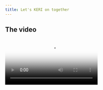 ```yaml
---
title: Let's KERI on together
---
```


## The video

<video controls src='https://blockchainbird.org/media/wot-terms/video1663530585.mp4' playsInline={true} poster='https://blockchainbird.org/media/wot-terms/WOT-educational-video.png' />

<div className="subtitlecontainer alert alert--info margin-bottom--lg">okay and I will show slides all right so this is the presentation I did at IIW called 'Let's</div>

<div className="counter"></div>

## The subtitles as text

<!-- <div className="no-video-insert"> -->
<div className="no-video-insert">
0:00:00.080,0:00:00.800
paracore

0:00:03.520,0:00:12.480
okay and I will show slides all right so this 
is the presentation I did at IIW called 'Let's

0:00:12.480,0:00:20.640
KERI on together'. I did the presentation, 
I did the card at IIW with instructions on

0:00:20.640,0:00:26.880
how to pull the software and get ready so you 
could run alongside the demo if you so chose.

0:00:27.600,0:00:33.120
No one did, which was a little bit disappointing, 
but the repo is here, it's the KERI, right, KERIpy

0:00:33.120,0:00:39.680
repo the web of trust it's a lot of 
the all of the networking and asynchronous

0:00:41.840,0:00:49.840
I/O is based on co-routines in a library 
Sam Smith created called 'hio' right now

0:00:49.840,0:00:54.000
what I'll be running today requires 
Python 3.9.7 but we're now up to 3.10.3

0:00:55.200,0:00:58.960
and these are the instructions if you 
wanted to follow along let me get clone

0:01:00.000,0:01:04.320
the repo itself check out the future 'iiw' 
branch and then just run a `pip install`

0:01:05.120,0:01:12.960
of the requirements file, to get all of the 
dependencies. So most of actually everything

0:01:12.960,0:01:18.720
that we'll be showing today, starts with the 
KERI command line interface that we call 'kli'.

0:01:18.720,0:01:26.080
It has commands and sub commands much like, if you're 
familiar with Kubernetes' "kubectl" command line,

0:01:26.080,0:01:29.840
so that for example if you were doing some 
something with verifiable credentials you would

0:01:29.840,0:01:36.080
start 'kli vc' and then there would be a sub command 
following after the 'vc' for example 'issue' or 'revoke'

0:01:38.320,0:01:46.640
And then we do have Docker containers 
that have all of the code pushed and configured

0:01:46.640,0:01:53.440
ready to run so you can pull one of those 
and do a 'docker run', running a sub shell

0:01:53.440,0:02:00.960
and you can use the kli to perform tasks so 
the basic structure for the commands in the kli

0:02:01.840,0:02:07.840
the groups that we have, pardon me, the agent group 
for running our cloud agent which is also run

0:02:09.200,0:02:16.800
in the distributable desktop application 
we're building using Py installer and

0:02:16.800,0:02:23.200
Electron to bundle KERIpy behind 
a web-U/I that web-U/I uses the agent

0:02:24.880,0:02:29.600
if you want to perform some delegation commands 
there's a couple of sub commands under delegate

0:02:29.600,0:02:34.320
if you want to create a distributed multi-sig 
identifier you would use the multisig commands

0:02:34.320,0:02:38.560
and then the verifiable credentials I mentioned 
the wallet commands are simply for listing the

0:02:38.560,0:02:44.560
contents of your wallet and by "wallet" I 
mean verifiable credential wallet and then

0:02:44.560,0:02:50.320
to start witnesses or watchers you would use 
the watcher group with sub cmnds like 'start'&'demo'

0:02:51.200,0:02:58.640
Steven: So, Phil, all these ..., well everything 
on this page, is there documentation as to

0:02:58.640,0:03:06.240
what exactly an 'agent' means like do you have the 
terminology somewhere? Phil: No, there isn't, {Now there is!, ed.}

0:03:06.240,0:03:13.440
but that would be a good thing to add to a getting started 
I guess. Steven: yeah absolutely, so I mean could

0:03:13.440,0:03:20.880
certainly create like a vocabulary dictionary 
and then maybe a one-liner description

0:03:20.880,0:03:28.400
of what each like "run cloud agent" does, what
delegation means. Phil: yeah that would be great.

0:03:28.400,0:03:30.720
{Available! See the glossary in the Youtube description}

0:03:30.720,0:03:46.800
Look at command line, if you run just 'help' from the top level,  
it does list... Steven: can you share the screen?

0:03:47.440,0:03:53.360
Phil: I'm sharing just this spreadsheet, I mean just the 
presentation on there, let me show that desktop

0:03:56.000,0:03:59.200
there we go, okay can you see 
the command line now? Steven: yeah

0:03:59.200,0:04:04.480
Phil: OK, so if you run 'kli --help' you get a list of 
the commands and sub commands and they do have

0:04:05.440,0:04:10.000
one liners not all of them are accurate 
at this moment but that's something that...

0:04:10.000,0:04:15.840
Steven: doesn't matter, it'll be a placeholder
in the worst case scenario.

0:04:16.400,0:04:21.360
okay, so for key management the top level commands 
the the very first thing you almost always do

0:04:21.360,0:04:27.920
is do an 'init' which initializes both your data 
store and your encrypted key store, 'incept' for

0:04:27.920,0:04:32.960
creating a single-sig identifier, technically you 
can create multi-sig identifiers with that as well,

0:04:33.600,0:04:37.120
but they're not all that interesting. Because 
all the keys are stored in the same key store

0:04:39.440,0:04:44.400
the different key events that you can create 
an interaction event or a rotation event

0:04:45.040,0:04:48.480
are handled with the next two commands 
'interact' and 'rotate' and they each take

0:04:48.480,0:04:54.160
parameters, 'rotation' for example, specifying your 
signing thresholds number of keys rotating in

0:04:54.160,0:05:00.000
and out witnesses all the things that you can do 
when rotating and 'purge' just deletes your key store

0:05:01.600,0:05:09.040
so then the miscellaneous commands querying 
for creating witnesses for a KEL. Sending your

0:05:09.040,0:05:14.240
KEL to another agent; we don't use that very much 
anymore because we use OOBIs to accomplish that now.

0:05:15.120,0:05:23.120
Signing, pardon me, you can just sign our arbitrary 
data and it will return the signatures based on

0:05:23.120,0:05:27.520
the identifier that you used and we'll be done 
I'll be demoing that in a little bit. Verifying

0:05:27.520,0:05:32.000
those signatures and if you're you know if you're 
just exchanging signed data with someone via an

0:05:32.000,0:05:36.800
e-mail this will accomplish that 
for you. Then 'list'ing the identifiers that

0:05:36.800,0:05:42.880
you're creating and giving a 'status' of a single 
identifier. So it's important to point out that

0:05:44.240,0:05:51.840
with the most recent updates to KERIpy,
we now have first class support {ringing silenced}

0:05:57.040,0:06:02.480
We now have first class support for multiple 
identifiers multiple local identifiers,

0:06:03.760,0:06:07.040
so that's why we have the 'list' command 
so you can create in you can run

0:06:07.040,0:06:10.560
'init' once create a single data store 
and key store and then run 'incept' as

0:06:10.560,0:06:13.600
many times you want to create other 
identifiers and you use those for

0:06:13.600,0:06:20.320
like peer-to-peer communications and things like 
that, so that you can't be correlated. All right

0:06:22.640,0:06:29.120
so each of the three top level runnable components 
an agent a witness or a watcher each have

0:06:31.280,0:06:39.520
various startup commands. You have the 'bootstrap'
command to start an empty agent or to run a single

0:06:39.520,0:06:44.800
agent against one that's already been started. You 
can run 'start' and then both for witnesses and for

0:06:44.800,0:06:50.480
agents we have these 'demo' commands which we make 
heavy use of for local testing. So, for example

0:06:50.480,0:06:55.920
under the witness this starts up three well-known 
witnesses and by "well-known" I mean we use salts

0:06:55.920,0:07:02.720
to initialize their key stores so that the you 
can predict what identifiers will be created and

0:07:02.720,0:07:09.760
again that's not anything that you'd want
to do in a production environment,

0:07:09.760,0:07:14.240
but for running tests, and we'll be using 
particularly the 'demo' witness command later on

0:07:15.120,0:07:19.200
to start witnesses so that other commands 
that need witnesses know where to find them.

0:07:20.320,0:07:26.720
And then we have similar commands for watchers. 
Part of the demo today is running through a

0:07:26.720,0:07:31.920
series of scripts that we've created in the 
demo directory located in keripy/scripts/demo

0:07:33.360,0:07:38.960
and the most basic one is just 'demo-script' which 
starts off and runs all the really basic commands

0:07:39.520,0:07:43.840
'demo-witness-script' runs through some of the same 
commands but requiring witnesses to be running

0:07:44.720,0:07:50.160
and then we get into the more interesting 
stuff: delegation and multi-sig

0:07:50.160,0:07:54.800
multi-sig delegation where both parties of 
the delegation are a multi-sig identifier

0:07:54.800,0:07:59.920
and then credential issuance and multi-issuance. 
During the demo at IIW we did not get to these.

0:08:00.720,0:08:05.360
We only got this far and in an hour. I'm not 
sure we'll even get to these, but we will see.

0:08:08.320,0:08:15.760
Oh, I forgot to point out the all of the sample 
JSON files are also located in keripy/tests/app/cli,

0:08:15.760,0:08:25.360
which contains the ..., when you do a 'kli incept' 
command, it takes a file for all the properties

0:08:25.360,0:08:30.560
that you want to pass in for the creation of that 
identifier, for example how many signature or how

0:08:30.560,0:08:34.880
many public keys to create, what's your signing 
thresholds, how many / what witnesses to use, whether

0:08:34.880,0:08:39.840
it's transferable or not, et cetera and 
I'll show these as we go through them today

0:08:42.320,0:08:47.360
and then finally another big enhancement in 
this most recent round of changes to KERIpy

0:08:47.920,0:08:53.840
was the addition of out-of-band 
introductions or OOBIs. They are files,

0:08:54.560,0:09:00.400
these are startup files that contain bootstrap 
OOBIs. So for example when we use the 'demo'

0:09:00.400,0:09:04.800
command for witnesses, like I said: they're 
well-known identifiers, they also start up

0:09:04.800,0:09:08.720
on well-known ports and they publish those 
ports via a series of OOBIs. This is a

0:09:08.720,0:09:14.880
configuration file that any other agent can run 
and know exactly how to contact those witnesses

0:09:16.000,0:09:19.120
and this is the configuration file for those 
witnesses, so we'll get to those in a minute.

0:09:20.000,0:09:26.080
So that's it for the, pardon me, that's it for 
the presentation there's not slides anyway

0:09:26.080,0:09:30.240
there's not that much in terms of slides, 
here's just enough to get this kick-started.

0:09:32.720,0:09:38.560
So now we'll go over to our first script today. 
Oh, one thing I didn't point out, but I wanted to

0:09:38.560,0:09:44.000
make clear: because we have the kli which you 
can do everything you need to do with KERI

0:09:44.640,0:09:48.640
in KERIpy with the kli on a command line 
and that's for running in a mode where you're

0:09:48.640,0:09:54.640
not always on the internet. But as I pointed 
out also, we have an agent that can run.

0:09:54.640,0:09:58.800
That could be a continuous or persistent connection 
to the internet. So a cloud agent for example.

0:10:00.240,0:10:05.760
And in that case the cloud agent exposes a 
series of REST APIs that perform the exact same

0:10:05.760,0:10:11.680
functionality as all the kli things that we'll 
be going through today. And in the demo scripts

0:10:11.680,0:10:17.440
that you see here for every script starting with 
'delegate', there is a sister script next to it,

0:10:17.440,0:10:22.320
'-agent', that is the exact same command but 
with a series of CURL POSTs, I'm sorry, the

0:10:22.320,0:10:28.560
exact same functionality, but executed as a 
series of CURL POSTs against an agent, or PUTs

0:10:31.600,0:10:35.440
(and I'll show when we launch) the 
agent we also expose a swagger U/I,

0:10:35.440,0:10:42.000
which allows you, if you wanted, to execute 
commands against it. I'll show that towards the end.

0:10:44.880,0:10:47.280
So let's start with the basic 'demo' script.

0:10:49.840,0:10:55.920
I'll zoom in here a little bit, is that 
legible for you? Steven: yeah, I'm much better now.

0:10:57.760,0:11:05.760
Okay so, the very first thing this does is create 
a key store within it. Currently KERI now supports

0:11:06.560,0:11:11.360
the ability to create a key store and data store 
for that matter with a passcode and when you

0:11:11.360,0:11:16.400
do that, it becomes an encryption key. like it's 
stretched into an encryption key that is used for

0:11:17.440,0:11:24.160
encrypting the key store so that no one 
else can gain access to your private keys

0:11:24.800,0:11:29.040
that passcode is never stored 
anywhere within KERIpy or the agent

0:11:29.040,0:11:33.520
so it has to be protected by the user because 
otherwise you can't get access to your keys

0:11:34.400,0:11:41.840
Steven: Sorry Phil give me one sec there's 
just something going on in here, one second

0:11:45.000,0:11:55.000
{What a perfect break for a small quiz!:}
{How many new terms has Phil introduced so far?}

0:11:55.500,0:12:05.520
{The answer is: 55 terms that need explanation!}
{Most of which are available; see description.}

0:12:07.520,0:12:08.960
Steven: sorry about that!
Phil: no worries

0:12:15.840,0:12:20.240
Okay so, for all of the commands that we're 
gonna be running today, we just pass in the

0:12:20.240,0:12:23.200
flag '--nopasscode' so the keystore isn't 
encrypted. And that's just to make things

0:12:23.200,0:12:27.120
easier, so we're not passing passcodes around 
to every other command but anywhere where you

0:12:27.680,0:12:32.640
run a subsequent command after 'init' you can 
pass in '--passcode' and it'll unlock

0:12:32.640,0:12:38.400
the keystore if it's indeed locked so the very 
first thing that this does is create a database

0:12:38.400,0:12:43.680
and key storage you can see from the comments 
the name of the database, the name of this

0:12:44.480,0:12:48.240
instance that you're creating, is 
called 'test' and that is used to create

0:12:48.240,0:12:53.440
the directory structure for the databases 
that support both the wallet and the key store.

0:12:55.520,0:13:00.800
Those databases can go in one of three 
places. When configured properly you can

0:13:00.800,0:13:06.640
create a database and key store in '/temp' 
which obviously is used just for testing and

0:13:06.640,0:13:13.360
we use that heavily when running all of our unit 
tests. If you have a directory called

0:13:14.080,0:13:18.720
'/user/local/var/keri', and the current user has 
write access to that directory it'll create

0:13:18.720,0:13:22.480
all the databases under there. And then they're 
prefixed with the name that you give it here.

0:13:23.680,0:13:28.720
If you don't have that directory the last place 
that KERIpy attempts to create the data stores

0:13:28.720,0:13:34.960
is in your 'home directory.keri' and then it 
would begin with 'test' for this one after that.

0:13:35.600,0:13:38.160
So those are the three places you 
want to go look for your key stores

0:13:41.280,0:13:44.240
So after it creates the key store, we're creating...
Steven: Sorry, can you, when you

0:13:45.760,0:13:51.280
would you define which one of those three places 
to look for here? Phil: No. Steven: or it's just the way

0:13:51.280,0:13:56.320
you're installed, you're just, you're set up 
Phil: that's correct, it's the way your system is set up

0:13:56.320,0:14:01.760
there. we don't support the creation of temporary 
from the command line. We could add it as a flag,

0:14:01.760,0:14:06.400
I guess, but we don't currently support that. 
So this will ...,from the command line, this will

0:14:06.400,0:14:09.920
create the key stored in either '/user/local/var/keri',
if it exists and you have

0:14:09.920,0:14:16.720
write access to it, or under '.keri' in your 
own directory if you don't have that other one.

0:14:20.080,0:14:20.580
Uhm...

0:14:23.600,0:14:28.240
Yeah, we could we could definitely add the ability 
to create a 'temp'(orary ed.) from here but that would

0:14:28.240,0:14:32.960
just be another flag so the first thing we create is 
a non-transferable identifier after you give

0:14:32.960,0:14:37.520
the name of the data stored you give a local 
human readable alias to this identifier and as

0:14:37.520,0:14:41.360
i mentioned you can support you can create 
multiple identifiers so you would give them

0:14:41.360,0:14:43.920
per a single key store so you can 
give them whatever aliases you want

0:14:43.920,0:14:47.600
So that you can remember what you're 
using that particular identifier for

0:14:48.880,0:14:52.480
So this is creating a non-transferable 
identifier. We'll start by opening that

0:14:56.560,0:15:04.320
So, 'transferable=false' obviously and a
transferable identifier {<- slip of the tongue!}

0:15:04.320,0:15:08.160
Or a NON-transferable identifier in 
this case, means that you cannot perform

0:15:08.160,0:15:12.320
any rotations against this (identifier ed.) You can't transfer 
to another set of keys that's why it's called

0:15:12.320,0:15:19.280
"non-transferable", so these are basically throwaway 
identifiers. You use them for example witnesses

0:15:19.280,0:15:23.200
you'd use non-transferable identifiers because 
they themselves won't ever have any witnesses

0:15:23.200,0:15:27.040
they don't perform rotations at all. 
If you feel like a witness

0:15:27.040,0:15:30.640
has been compromised, you just destroy that 
witness and start over with a brand new one,

0:15:30.640,0:15:34.720
and rotate it out of your key store, out of 
your identifier, that's using that witness.

0:15:37.120,0:15:42.560
So because it has no witnesses, 'toad' is the 
witness threshold I have no idea why it's

0:15:42.560,0:15:48.800
called "toad"; that's a Sam-ism (Sam Smith, ed.). so we have a zero 
witness threshold, because we have no witnesses the

0:15:48.800,0:15:54.320
'icount' is the number of signing keys to create, 
the 'ncount' is the number of next keys. If you

0:15:54.320,0:15:59.440
you're familiar with KERI pre-rotation, this is 
the next keys to create and that these are the

0:15:59.440,0:16:05.960
signing thresholds, 'i' for current signing threshold ('isith' ed.) 
'n' for next signing threshold ('nsith' ed.), and these have to be

0:16:05.960,0:16:10.360
'1' for transferable identifiers, across the 
board, because they only support single sig

0:16:12.400,0:16:18.240
All right, so, after we do that, we try and 
rotate this identifier and we capture the

0:16:18.240,0:16:23.200
fact that we should get an error, because you 
can't rotate a non-transferable identifier.

0:16:25.360,0:16:36.080
Then we move on and we create a 
transferable identifier. Open that file

0:16:36.080,0:16:38.320
the only difference between this and 
the previous one, because we're not

0:16:38.320,0:16:42.160
going to do witnesses quite yet, is that 
we have the flag 'transferable:' equals 'true'

0:16:44.000,0:16:46.800
and you'll notice when we create those 
two identifiers they have different

0:16:47.520,0:16:53.520
prefixes on the identifier which because 
all cryptographic material is encoded in

0:16:53.520,0:16:57.920
qualified Base64 we have a derivation code 
on the beginning that indicates one is a

0:16:57.920,0:17:03.840
non-transferable, and the other is a 'Blake3'
hash of a transferable identifier; it's 'B' versus 'E'.

0:17:11.120,0:17:14.720
So after we create the transferable 
identifier we then try and perform a

0:17:14.720,0:17:19.520
rotation event, which should work because this 
is transferable. We then rotate, and we anchor

0:17:19.520,0:17:22.480
data into it (using '--data' tag, ed.),
and in this case the anchor is

0:17:24.560,0:17:29.520
just a simple standard 
anchor for example for performing a "delegation"

0:17:29.520,0:17:36.400
or anchoring a transaction event log (TEL ed.) event into 
this, and by anchoring we mean making

0:17:36.400,0:17:40.960
a cryptographic commitment to whatever this 
data points to. So, for example in delegation,

0:17:40.960,0:17:45.840
if I were being a delegator and someone 
requested a rotation event, I would anchor,

0:17:46.800,0:17:50.640
I would create an anchor similar to this 
this is okay this wouldn't be '0' but

0:17:50.640,0:17:57.000
okay, this is the prefix {<- Oops!} that I'm 
approving, the AID, sorry, that I'm approving

0:17:57.280,0:18:01.360
this is the sequence number of the event that 
I'm approving and this is a digest of that event

0:18:02.640,0:18:05.040
same thing if you were anchoring an issuance event

0:18:05.840,0:18:09.440
from a public transaction event log (PTEL ed.), it 
would look exactly like this

0:18:11.840,0:18:18.240
Steven: And the sequence is for what? Phil: So remember,
in key event logs key events are a sequence of events.

0:18:18.800,0:18:23.680
So you do the inception: 's=0', rotation 's=...'
etc etc, so that's an index into the

0:18:23.680,0:18:31.520
key event log, that this event represents. 
We perform an interaction event which anchors

0:18:31.520,0:18:36.320
the exact same data just for testing purposes, 
obviously. Then we perform a rotation event that

0:18:36.320,0:18:41.120
gives us three keys with assigning threshold 
of two and then another rotation doing the same

0:18:41.120,0:18:46.000
thing, because remember, this is an interesting 
thing to remember about KERI,

0:18:46.000,0:18:52.560
because you do pre-rotation you need at least 
two rotations to get to a new number of next keys

0:18:52.560,0:18:57.680
So when we first created these, if you remember, I 
had a next key of '1' so after this rotation event

0:18:58.720,0:19:02.240
we will only have one key because that's 
what we previously committed to but now we

0:19:02.240,0:19:06.000
prepare ourselves to have three keys 
if we perform another rotation event.

0:19:09.680,0:19:14.080
These are the sign&verify commands that I 
mentioned earlier. So we sign the data just signing

0:19:14.080,0:19:17.840
again you can have any arbitrary data. You can 
specify the data on the command line, if you want,

0:19:17.840,0:19:25.200
or if you use the '@' sign here, you can specify a 
file to sign, and then we take the three signatures

0:19:25.840,0:19:30.160
and pass them into the 'verify' command against 
the same data, using the same identifier that

0:19:30.160,0:19:34.880
signed them, testing with the same identifier that 
signed them, and we get whether they're verified or

0:19:34.880,0:19:39.440
verifiable, or not, and then in this last one (command, ed.)
I just messed with the signed data to verify

0:19:39.440,0:19:46.320
it, to generate an error on verification. And the 
last bit here is just testing establishment only

0:19:50.000,0:19:54.000
and that's just another flag that you can 
pass in when creating an identifier: 'estOnly:'

0:19:54.720,0:20:00.720
is 'true' and that means you can only perform 
establishment events which are 'incept' or

0:20:00.720,0:20:07.120
'rotate' events and that's a security enhancement 
to an identifier, so that you can't ever expose

0:20:07.120,0:20:13.280
your public key repeatedly by doing interactions 
which just sign and anchor data but they never

0:20:13.280,0:20:18.400
rotate keys. And repeated use of a public key 
weakens it because it exposes it and allows

0:20:18.400,0:20:24.640
people an opportunity to try and work against it 
and break it. So, with "establishment only" (estOnly tag, ed.),

0:20:24.640,0:20:30.240
every time you do anything, issue a credential, approve 
a delegation, etc, you're getting a new set of

0:20:30.240,0:20:34.720
"next", you're getting a new set of keys so the keys 
are only exposed once, when they're first created.

0:20:37.280,0:20:37.780
okay

0:20:40.160,0:20:45.040
All right, so let's go run that, how are we doing 
here for visibility? Let me zoom in a little bit.

0:20:45.040,0:20:49.840
Steven: a little bit bigger will be good. Phil: How's that? Okay 
yeah, all right, let me give us a little space

0:20:55.440,0:21:03.840
All right, so the first thing we'll do is, so, 
the very first thing we always do is delete our

0:21:03.840,0:21:10.560
keystore, because I'm developing KERIpy and 
working with it every day, I repeatedly am

0:21:10.560,0:21:15.840
deleting my keystore, so if you're going to ever do 
anything with KERI you get used to running this

0:21:15.840,0:21:20.000
command, because you're creating new key stores for 
testing, and you don't want to keep the old data

0:21:20.000,0:21:25.600
around, so you'll just see me do that repeatedly 
throughout the demo today.

0:21:27.680,0:21:31.600
So run './scripts/demo/demo-script.sh'
Steven: this is a stupid question...

0:21:33.840,0:21:40.720
so when it's the key stores that are stored in that 
folder '/var/keri'; what format is it in?

0:21:42.000,0:21:50.560
those are lmdb databases. Lmdb? Lmdb, yeah. 
it's a read-only, or not read only, it's a

0:21:50.560,0:21:54.480
lightning fast key value store supposedly 
the fastest database on the planet

0:21:55.120,0:21:57.840
according to Sam (Smith, ed.) according to them 
as well; that's what they claim.

0:22:00.400,0:22:04.720
All right, so we'll just quickly go 
through the different commands that I

0:22:04.720,0:22:08.560
already talked through in the script. We created 
the key store in the database, and we created a

0:22:08.560,0:22:13.440
credential store as well, and you can see I 
have write access to '/user/local/var/keri'

0:22:13.440,0:22:19.280
So under keystore (ks, ed.) created test under database 
(db, ed.) test and 'reg' for the registry for the key

0:22:19.280,0:22:24.720
credential store, it created test. This is the 
non-transferable identifier that we created. It has

0:22:24.720,0:22:29.760
a derivation code of 'B' at the beginning of it and 
interestingly enough the public key is also

0:22:30.880,0:22:37.120
the identifier. Here's the error that we generated 
because we attempted to rotate a non-transferable

0:22:37.120,0:22:42.000
identifier. That's a good error and then 
next we created the transferable identifier

0:22:43.440,0:22:47.280
and it starts with 'E' so you know that's a 
transferable identifier just by looking at

0:22:47.280,0:22:52.320
it. And the public key is different because this 
public key, I'm sorry, this identifier (!) is generated

0:22:53.520,0:22:59.680
as a hash of the inception event, so that's how 
we generate identifiers for the

0:22:59.680,0:23:06.560
transferable identifiers and then using the same 
one, we did the first rotation, we did a second

0:23:06.560,0:23:10.720
rotation, we anchored data in here somewhere, which 
I'll take a look at with the status command next.

0:23:11.680,0:23:15.120
And then we started doing that we did: 
an interaction event. And then we did the

0:23:15.680,0:23:23.120
rotation, to get three sets of keys. Okay, that was 
the second rotation event with the three on it.

0:23:23.760,0:23:28.720
And then here are the three signatures on 
that anchor data, and those are the same

0:23:28.720,0:23:32.320
that are in the script because I when setting 
up the script, I copy and paste them in there

0:23:32.320,0:23:36.880
one two and three is valid but signature 
three is not valid now. Interestingly enough,

0:23:37.520,0:23:42.000
you see that with only passing in the signature 
the code knew that they were one two and three

0:23:42.640,0:23:46.480
and that's because when using a multi-sig 
identifier when you sign something with it

0:23:46.480,0:23:51.280
you create what's called indexed signatures 
so the derivation code contains not only

0:23:52.640,0:23:59.040
a code to tell you that it is a signature but also 
it is an index signature so that you can see 'AA',

0:23:59.040,0:24:07.040
'AB' and 'AC', that's hex for '0', '1' and '2'. So we know that 
they came from, they correspond to the first public

0:24:07.040,0:24:11.920
key versus the second public key versus the third 
public key. Steven: Cool, so how come it says signature

0:24:11.920,0:24:17.680
three is valid and then error signature is invalid? 
Phil: Because this is the one in the shell script that I

0:24:17.680,0:24:25.440
let's see script "demo-script", I ran this one with
a messed up signature, so I took signature three

0:24:25.440,0:24:31.840
and I changed the end of it, so it's an example,
just to show it that way.

0:24:32.480,0:24:37.600
i should change the anchored data, because changing 
signatures is not as interesting. But anyway,

0:24:37.600,0:24:41.360
one of the commands that I talked about at 
the beginning that's very useful is the 'kli

0:24:42.400,0:24:53.680
status' command and we'll take a look at the test 
key store and the alias of trans and you can see

0:24:53.680,0:24:57.680
that it's at sequence number five, because we 
performed an interaction

0:24:57.680,0:25:01.600
in several rotation events. We're not using any 
witnesses so this is blank, and these are our

0:25:01.600,0:25:05.840
three public keys but more interesting with 
the 'status' command is this the '--verbose' flag

0:25:07.040,0:25:10.320
which gives you the full key event log 
so now you're getting into the real guts

0:25:10.320,0:25:14.000
of kerry here you can see exactly, 
oops, that's not what I want to do,

0:25:19.040,0:25:19.760
you can see

0:25:21.840,0:25:25.360
well first we specifically list the 
witnesses when you run 'verbose', which he

0:25:25.360,0:25:28.480
doesn't have any, but now you can see each of 
the commands. So here's your inception command,

0:25:29.040,0:25:33.600
because we use self-addressing identifiers (SAID, ed.) for 
all KERI events, his digest is the same as his

0:25:33.600,0:25:38.160
inception, is the same as his identifier because 
this is an inception event, and here's his key

0:25:38.160,0:25:41.840
and here's a cryptographic commitment 
to his next key, his pre-rotating key.

0:25:42.640,0:25:47.280
Now we perform a rotation so you could you 
could run Blake3 against this and prove that

0:25:47.280,0:25:51.440
it matched up with the pre-rotated next key, 
to verify that this is the correct rotation

0:25:51.440,0:25:56.800
event and his identifier of course doesn't 
change. That's the whole power of KERI for

0:25:56.800,0:26:01.760
key management. But he has a new self-addressing 
identifier, because this is the hash of this event.

0:26:03.680,0:26:08.400
Then we move on and this is where we anchor 
the data, and this is what an anchor looks like.

0:26:08.400,0:26:13.920
So it's simply in the 'a:' field in a which is an 
array of any data that you want to anchor in here.

0:26:13.920,0:26:19.040
And this is that anchor file that I showed 
you earlier. Here's an interaction event. You see

0:26:19.040,0:26:22.960
there's nothing specifying any key changes here, 
because you don't change keys with interaction

0:26:22.960,0:26:27.200
events, you're just at anchoring data and 
here we've anchored the same amount of data.

0:26:28.480,0:26:33.120
You notice also every event but the inception event has a 'p:'

0:26:33.120,0:26:39.680
and that's an anchor to the previous; thus making 
it a blockchain. An anchor to the previous event

0:26:41.600,0:26:44.960
and then finally we performed the rotation,

0:26:46.080,0:26:50.640
to give us three next keys, but as I said, because 
we had already committed to one key when we did

0:26:50.640,0:26:54.800
that three, we got three next keys but only 
one public key, so we had to perform a second

0:26:54.800,0:27:01.360
rotation to get three public keys, and this 'kt:' 
here is the signing threshold for the (signing, ed.), so you

0:27:01.360,0:27:05.840
need at least two signatures to make anything 
valid for this identifier in this current state.

0:27:08.000,0:27:11.840
All right. So that's the first intro 
script. Any questions about that?

0:27:13.040,0:27:14.480
Steven: I don't know enough to ask questions.

0:27:18.560,0:27:24.400
So I know from reading some of the specs of 
that all the those (tags, ed.) like 'vt:' whatever the

0:27:24.400,0:27:29.760
field names are, are all defined in the spec, right?
Phil: yes, they are, absolutely. Yeah, it's funny,

0:27:29.760,0:27:35.120
I mean, I'm at the point now, where I look at them
and my head just reads them out loud to me. Steven: I'm not

0:27:35.120,0:27:44.640
there yet. Phil: yeah, it takes a while and Sam has changed 
them repeatedly. Like 'k' here used or i

0:27:44.640,0:27:48.240
know b all the b's they used to be 'w's because 
they used to be witnesses but we changed them

0:27:48.240,0:27:54.160
to backers instead of witnesses so now they're 
all 'bt', 'br' and 'ba' Steven: But is a backer a witness?

0:27:55.840,0:27:59.760
Phil: Well, you can have either a ledger backer or a 
witness backer that's why we changed the name.

0:28:01.360,0:28:05.680
and a witness backer would be using standard 
KERI infrastructure for witnesses

0:28:05.680,0:28:09.360
and then you can have as many as you want, but if 
you have a ledger backer you're anchored to just

0:28:09.360,0:28:15.840
one ledger. And that ledger serves the role 
of both witnesses and technically watchers.

0:28:16.400,0:28:20.800
Steven: a ledger is greater than ... 
a ledger contains witnesses?

0:28:22.320,0:28:28.880
Phil: a ledger serves the role of a witness, if you have 
a need for distributed ledger technology in your

0:28:28.880,0:28:33.920
infrastructure. iIf you're relying on cryptocurrency 
or you know the economics of a token or whatever,

0:28:34.960,0:28:42.240
then you can use that and trust the (if you 
want to put trust in the) anchoring of your

0:28:42.240,0:28:47.440
events in the ledger, instead of getting 
receipts from witnesses, you can do that.

0:28:47.440,0:28:52.720
It's not better, it's just different. It's just a 
different way to provide that layer of security.

0:28:54.960,0:28:58.160
So the next thing I'm going to do here, 
down in the lower window, is to launch..

0:28:58.160,0:29:01.280
Steven: So, it has a story (as a sidebar): Has there 
been discussion about using tokens?

0:29:02.640,0:29:08.000
Steven: Not for us (KERI/ACDC, ed.), no. Steven: But like crypto?
Phil: At IIW last week there was a really interesting session

0:29:08.560,0:29:15.680
that Richard Esplin from Evernym (now AVAS) held,
asking why KERI versus why a ledger?

0:29:15.680,0:29:20.560
And what the whole point of it for him was... {<- cliff hanger!},
that it was a great session, he held it on Monday and none of

0:29:20.560,0:29:25.840
us were able to attend. So then he re-held it again 
on Tuesday, oh I'm sorry it was on Tuesday, first day

0:29:26.400,0:29:32.560
on Tuesday, then he held it again on Wednesday 
after talking to us Tuesday night at dinner he

0:29:32.560,0:29:38.320
held it again on Wednesday, so Sam and myself 
and Kevin could participate, pardon me, and his

0:29:38.320,0:29:42.240
the whole point of it for him was { tadaa! -> }
okay, if I'm instructing clients who want to build

0:29:42.240,0:29:46.400
SSI infrastructure, do I tell him "he is KERI" 
do I tell him "he's a ledger" what do I tell him?

0:29:48.160,0:29:51.280
And it was great to clear up a lot of 
misconceptions because people think:

0:29:52.000,0:29:56.400
"oh, you can't use a ledger with KERI". No that's not 
true, you don't have to use a ledger with KERI. We

0:29:56.400,0:30:01.200
don't think it's, we don't think it's needed at 
all, but as Sam as what Sam pointed out during

0:30:01.200,0:30:05.920
the talk, is if you already have an investment 
in ledger infrastructure for other reasons,

0:30:06.640,0:30:10.720
you can then leverage that ledger 
as an additional trust threshold,

0:30:10.720,0:30:14.640
or security threshold for your 
identifiers instead of using witnesses.

0:30:17.200,0:30:22.800
So no, we're not, I mean the vLEI won't be using 
anything to do, with cryptocurrencies or tokens but

0:30:22.800,0:30:29.280
if you, you know, if for example a lot of people are 
using SSI systems based on Indy networks, right,

0:30:29.280,0:30:34.320
now if you want to transition to using KERI, you 
could do that by anchoring your KERI identifiers

0:30:34.320,0:30:39.040
in your Indy ledger. And then you, and the neat 
thing about it is, you could then transfer them

0:30:39.040,0:30:43.600
off, off the ledger and have non-ledger based 
identifiers, so that's what's great about

0:30:43.600,0:30:47.760
KERI: it's portable, you can be anchored to any 
one ledger at a time, or you could move it to a

0:30:47.760,0:30:53.040
different ledger, or you could move to using just 
witnesses, all with the same identifier by just

0:30:53.040,0:30:58.880
doing rotation events and changing your anchor, 
your backers here. Steven: but could you also do, if

0:31:02.080,0:31:09.520
could you be anchored, let's say to multiple Indies
or Ethereum? Phil: you could be only anchored in one at a

0:31:09.520,0:31:16.160
time, because that's the source of truth 
for that identifier at that given point in time.

0:31:16.160,0:31:21.440
You can then rotate to a different one, but you 
you can't have two ledgers at the same time.

0:31:23.200,0:31:30.320
Steven: So when people, well what maybe they 
misunderstood, so I understood that

0:31:30.320,0:31:33.360
okay one of the problems in blockchain is that 
you're all you have to be committed to all use

0:31:33.360,0:31:39.120
the same network which is not practical 
unless you're running an ICO scam, so

0:31:40.960,0:31:46.880
I understand KERI is digital ledger
technology agnostic. And that you could

0:31:46.880,0:31:52.080
use it..., it could interoperate with existing 
ledgers like Aries or Indy whatever it's called,

0:31:54.800,0:31:57.760
but it's only that one network. 
You couldn't, you couldn't connect

0:31:59.280,0:32:07.520
Ethereum and Indy to the KERI ledger (<- KEL?!) 
Phil: Correct, yeah, KERI is not (a ledger. ed.), KERI couldn't,

0:32:07.520,0:32:13.520
It couldn't be used as a technology to bridge between 
networks, that's not what it's designed for, but

0:32:13.520,0:32:17.200
you could use it to move a single 
identifier across networks, if you wanted

0:32:19.360,0:32:29.520
oh okay, all right, yep, okay. So moving on, 
the next command I'm running again

0:32:29.520,0:32:34.160
we do the 'rm -rf' and then 'kli witness 
demo'. This starts these three witnesses and

0:32:34.160,0:32:38.320
we give them aliases of 'wan', 'wil' and 
'wes' and these are the three identifiers.

0:32:38.320,0:32:41.840
That I now know by heart, because I 
start them a hundred times every day.

0:32:42.800,0:32:48.240
And they're started with a given salt for 
each one, so that the identifier is predictable.

0:32:50.000,0:32:54.640
Now we get to OOBIs. This is the really interesting 
part. So OOBIs or "out-of-band introductions"

0:32:54.640,0:33:00.720
allow people to discover full key event logs, 
witness key event logs and service endpoints.

0:33:00.720,0:33:06.800
for any other identifier, and you can see here 
they are simply URLs, so in these cases this is

0:33:06.800,0:33:13.760
an OOBI, we know that because it has this '\*\*\*/oobi/'
in the path. This is the identifier about whom

0:33:13.760,0:33:18.960
this OOBI is referencing. And this is the role that 
this particular OOBI is playing, so in this case

0:33:18.960,0:33:26.880
this is a 'controller' OOBI for this witness. 
We'll take a look at two configuration files.

0:33:33.200,0:33:38.320
So this is a new (setup? ed.), with the most recent 
version of KERI with Py, we have the ability

0:33:38.320,0:33:42.160
to specify configuration files. Previously 
when we did our first pilot for life with

0:33:42.160,0:33:44.640
this we were hard-coding IP-addresses 
all over the place, because we didn't

0:33:44.640,0:33:48.560
have a discovery mechanism. But we now have 
a discovery mechanism that's using OOBIs.

0:33:49.680,0:33:54.000
So when you start any agent who's going to run 
with persistent connection like our witnesses,

0:33:54.000,0:34:00.320
or if you run agents, you can specify a 
CURLs field in their configuration file,

0:34:00.320,0:34:06.880
that specifies endpoints that he will be exposing. 
So in this case the scheme he's exposing a TCP

0:34:06.880,0:34:15.600
end-point. On this port 'localhost' and an 'http:' endpoint 
on this port on localhost when he generates OOBIs

0:34:15.600,0:34:19.440
he can generate OOBIs, for either of these 
endpoints, because he's been told, through this

0:34:19.440,0:34:26.320
configuration file that that's who he's listening 
on. So when he generates an OOBI for example for a

0:34:26.320,0:34:30.720
controller, so then the controller is basically saying:
"this is where you can contact me directly, not through

0:34:30.720,0:34:38.480
a witness, but just contact me directly", pardon me,
he would generate a newbie that looks like this...

0:34:41.520,0:34:45.280
Okay, we're already schooled over this, is the 
little window of the two of us was blocking it

0:34:47.600,0:34:52.560
so it's again, it's the location to 
contact this OOBI which is of course the same

0:34:52.560,0:34:57.760
as his 'http:' endpoint: what they identify, who the 
identifier is, and what role this OOBI is playing.

0:34:57.760,0:35:02.480
Now interestingly, when you look at the 
command line we ran six OOBI resolutions, the

0:35:02.480,0:35:07.440
little green checkboxes, said they all worked 
and that's because, well now when we start this

0:35:08.000,0:35:12.560
based on the configuration file, not only does 
each witness expose his endpoints this way,

0:35:12.560,0:35:19.360
but he also resolves the other two witnesses 
OOBIs, so at startup he exposes this then he

0:35:19.360,0:35:27.280
reaches out to this witness at this 
address and this witness returns a reply event

0:35:27.840,0:35:32.320
which contains his key event log, which is very 
simple, because he's a non-transferable

0:35:32.320,0:35:38.080
identifier, and a reply message containing 
his endpoint information that he has had

0:35:38.080,0:35:41.920
configured via this configuration file. So now 
all the witnesses are communicating with each

0:35:41.920,0:35:45.360
other and establishing how they could connect 
with each other if they need to. And also if

0:35:45.360,0:35:50.160
someone is, let's say, as we will demo in a minute, 
someone is using all three of these witnesses,

0:35:52.080,0:35:56.720
when someone asks a witness for an OOBI 
for an identifier, that he's a witness for,

0:35:56.720,0:36:01.520
he can say "oh well, he's also has 
these other two witnesses and here's

0:36:01.520,0:36:05.200
their connection information. Doesn't have to do 
that, but he can, because we've configured him to

0:36:05.200,0:36:11.120
resolve the other witnesses and then wil's 
and wes's configuration file is the same.

0:36:11.120,0:36:17.280
Except of course he's referencing the other two 
identifiers, right, so now we'll look at 'demo-script-witness'

0:36:20.800,0:36:28.320
again, this is we initially initialized 
the key store with, no passcode, we do an OOBI

0:36:28.320,0:36:32.720
resolution against each of the three witnesses, 
those OOBIs should look familiar because the ones

0:36:32.720,0:36:38.240
I just showed in the configuration file, so now 
this new data store now has the information for

0:36:38.240,0:36:42.960
each of these three witnesses. So he's configured 
to be able to use them as witnesses, if he wants

0:36:43.840,0:36:49.680
this, however, if we were running an agent we would 
probably create a configuration file like this one.

0:36:50.960,0:36:54.960
If for example we were, which 
we will be for the vLEI system,

0:36:54.960,0:36:59.600
packaging up an agent that has pre-configured 
witnesses; that we're anticipating everyone will

0:36:59.600,0:37:03.600
use and then we create a configuration file 
which gives them OOBIs to those witnesses.

0:37:03.600,0:37:06.960
So when they start up, they initially 
automatically initialize those,

0:37:06.960,0:37:10.720
and bring them, bring all the data over they need, 
so they can communicate with those witnesses.

0:37:12.800,0:37:17.120
But you can do it with command line here 'kli 
oobi resolve' so that's what we do for this.

0:37:19.280,0:37:26.160
So then we do an inception event with the 
'trans-wits-sample' and then we create an inquisitor

0:37:26.160,0:37:31.840
and then we do a status of this with his 
witnesses, we perform a rotation witness

0:37:31.840,0:37:35.520
cut, so that removes this guy from his set 
of witnesses, this is rotating a witness

0:37:35.520,0:37:39.360
out, because I don't want to use them 
anymore and then we do a status again

0:37:39.360,0:37:43.840
to see that he's gone, that he's down to 
two witnesses this is fixed, I fixed this,

0:37:46.080,0:37:51.600
and then we do a kli rotate with a 'witness-add',
so we add that witness back in and then we do

0:37:51.600,0:37:56.240
another status to see that he has those, that 
witness's back in, as part of his witness set.

0:37:56.240,0:37:59.760
Steven: And what happens if you never added that 
back in? Does something tell you have,

0:38:00.560,0:38:03.040
you should have three witnesses? Phil: Well you're okay,

0:38:04.640,0:38:08.320
you don't have to. It's just saying that 
you now have two and when you, so when you

0:38:08.320,0:38:18.080
rotate this out, it will also change your witness 
threshold. I think let's take a look at this guy

0:38:18.080,0:38:22.400
yeah so you can see when we create him he's 
created his transferable with these three

0:38:22.400,0:38:26.880
witnesses and he has a witness threshold of two 
so that means you only need receipts from any

0:38:26.880,0:38:31.280
two of these okay considering Steven: Okay, that's sort 
of, that's what I was thinking / wondering about.

0:38:31.280,0:38:36.720
So if you put that to three 
and you and you removed, you cut that one...,

0:38:37.440,0:38:42.480
Phil: you'd get an error. Steven: Oh, you get an error, yeah, 
you can't cut them? Phil: you

0:38:42.480,0:38:46.480
can't, yeah, I would say your witness threshold of 
two is you're with a threshold of three can't be

0:38:46.480,0:38:50.720
satisfied, because you only have two witnesses. Steven: so 
you're supposed to create a new one, add a new one

0:38:50.720,0:38:54.320
and then... Phil: No, you can change the threshold 
on the command line, so you do something like

0:38:55.440,0:38:59.840
'--toad 2' and then that would, 
that would make it valid

0:39:01.680,0:39:04.240
Steven: but wasn't there a reason why 
it was three in the first place?

0:39:05.760,0:39:09.440
Phil: It's all your own identifier and 
you're controlling your identifier, so it's up to

0:39:09.440,0:39:14.560
you to determine what security constraints 
you want for that identifier, so yeah sure, you

0:39:14.560,0:39:17.920
probably created it with three, but if you're just 
saying "okay, you know what, now I only need two, or

0:39:17.920,0:39:21.760
I'm only going to have two temporarily, because 
i need to go find a new witness", you can do this.

0:39:21.760,0:39:27.200
Again not the most practical example but 
I'm just showing how 'cut's and 'add's work, makes sense?

0:39:27.200,0:39:40.340
Steven: yeah. Phil: All right, cool, so let's run this 
script and we can watch it go through its process.

0:39:40.840,0:39:44.720
{Quick question: Does Phil enjoy being around Wan, Wil and Wes??}

0:39:44.720,0:39:45.220
yes

0:39:48.720,0:39:51.840
All right, creating key store, this 
is the OOBI resolution so that this

0:39:51.840,0:39:55.280
guy now knows how to contact 
those OOBIs. And you can see

0:39:55.280,0:39:58.640
he's going through all the different steps. 
And we'll go step by step through this.

0:40:02.640,0:40:09.520
Page up, so this is where he initialized his, 
or he resolved his three OOBIs with the 'oobi resolve'

0:40:09.520,0:40:15.600
command and you can see part of the 'incept' command 
also takes your identifier and propagates it to

0:40:15.600,0:40:20.560
your three witnesses. However, many end number of 
witnesses waits for receipts from those witnesses,

0:40:20.560,0:40:25.200
then collects all the receipts and passes them out 
to all the other witnesses. So he propagates the

0:40:25.200,0:40:30.960
receipts from everybody to every witness. So every 
witness has a fully receded key event log for him

0:40:30.960,0:40:34.800
and that's what waiting for witness receipts 
is here. And that all happens as part of the

0:40:34.800,0:40:40.320
'incept' command, then we did the 'status' command 
so this is 'EELF\_' as our new identifier

0:40:40.960,0:40:45.280
and you can see that he has a signing 
threshold of two but he got all three receipts

0:40:50.480,0:40:54.480
and then as we go on, you can see this is 
where he cut that one witness, so he's now

0:40:54.480,0:41:00.880
down to two, and this is where he added him back 
in, he's now back up to three, so we'll do a quick

0:41:04.640,0:41:05.840
test

0:41:16.240,0:41:19.840
my fingers know I made a mistake my brain didn't

0:41:22.080,0:41:22.580
yes

0:41:32.240,0:41:33.040
what did I type

0:41:38.960,0:41:41.520
witness test trans wits

0:41:43.600,0:41:49.600
Okay, so here's the key event log for all those 
things that we just did. This is the inception

0:41:49.600,0:41:53.360
event, and in an inception event you just 
specify the 'b:' field with the backers you're

0:41:53.360,0:41:58.480
going to use for this and the 'bt' is your backer 
threshold so that's the 'toad:' of two that we saw.

0:42:00.480,0:42:07.520
Here's the rotation event that "did a 'br'" or backer remove,
so this cut that witness from the list

0:42:08.320,0:42:11.680
and then this is the third 
rotation, of a second rotation event

0:42:12.240,0:42:17.040
that "did a 'ba'", so it added 
that backer back into the list

0:42:17.040,0:42:22.000
and when we did the '--verbose', you can see that he 
lists, he's now back up to, those three witnesses

0:42:24.560,0:42:29.120
All right, so that's using witnesses with an 
identifier, again I don't think that I show

0:42:29.120,0:42:35.360
that yeah I showed this yeah yeah so you just 
specify your witnesses in the 'wits' configuration,

0:42:35.360,0:42:38.320
in the 'wits' field of the configuration 
file, when creating an identifier

0:42:38.880,0:42:46.000
and that's in the demo script, when we did the 
'incept', we specified that file 'trans-wits' sample,

0:42:48.400,0:42:51.120
and I used to do a query in this. That's 
why we're creating this guy "inquisitor"

0:42:51.120,0:42:57.840
here, but we don't do anything with it, 
but we can take a look at the 'kli list'

0:42:59.040,0:43:03.280
and you can see I have two aliases inquisitor 
and trans-wits, so I have two identifiers in

0:43:03.280,0:43:08.640
this one key store. And that's who they are 
and then from there, I could do a 'status' to

0:43:08.640,0:43:14.640
see what each one looks like. All right we 
got 15 minutes left. We're probably only

0:43:14.640,0:43:17.440
going to get through delegation because, 
I want to show you the agent real quickly.

0:43:21.120,0:43:27.200
Okay, so we'll go over here, we'll start closing 
some windows, all right, so let's go over delegation

0:43:31.440,0:43:35.120
So with delegation we're going to 
create two identifiers. One is the

0:43:35.120,0:43:40.960
delegate, and the other is the delegator. 
So we create both key stores then we run

0:43:40.960,0:43:45.200
an 'incept' command for. The delegator, using
this configuration file,

0:43:50.160,0:43:52.560
he should look familiar, this is just like

0:43:52.560,0:43:55.280
the transferable guy we just 
created; all the same features.

0:43:59.440,0:44:03.600
Oh yes, here's where we're specifying a salt for

0:44:03.600,0:44:07.840
each of these. So that we know what their 
identifier will be when we generate them.

0:44:09.360,0:44:14.000
And then we do an 'incept' command for him, I just 
said that, and then the delegate keystore is

0:44:14.000,0:44:20.800
resolving the OOBI for the delegator. Now this 
OOBI is different. This OOBI is a witness OOBI.

0:44:20.800,0:44:25.760
So because, as you saw in the configuration file, 
I'm using these three witnesses, he can generate

0:44:25.760,0:44:32.000
an OOBI which tells anyone interested how to 
contact him through his witness. So it starts

0:44:32.000,0:44:38.400
with OOBI, just like the other, it starts with the 
AID or the identifier for whom this OOBI is about,

0:44:38.400,0:44:43.200
and then the role. In this case it's "witness" and 
then it specifies the identifier of the witness.

0:44:45.440,0:44:45.940
All right

0:44:48.480,0:44:49.840
so let's get started...

0:44:52.960,0:44:55.680
Yeah, so I guess I just I have to run this

0:44:58.800,0:45:02.160
kill and restart, because we want to clean 
data store. Actually, I don't technically

0:45:02.160,0:45:06.320
for this one, I don't have to, but i'd like to do. 
(then we hear my grandson crying in the background)

0:45:11.040,0:45:15.680
all right oh sorry one thing I forgot to 
point out is, this command here when you inset

0:45:15.680,0:45:19.040
let's let's open him so we'll 
look at delegate.delegatee.json

0:45:21.360,0:45:26.320
so the only difference with him from all of 
the others that we've done before is that he

0:45:26.320,0:45:32.800
specifies a 'delpre:' so he's saying any key event 
that I do, any key management event that I do

0:45:32.800,0:45:39.440
an 'inception' or 'rotation' needs to be approved via 
an anchor by this identifier and the anchors are

0:45:39.440,0:45:43.760
what we saw earlier. You do a rotation event or an 
interaction event, and you put that data in there.

0:45:43.760,0:45:47.280
And by signing that key event and anchoring 
it to your key event log (KEL, ed.), You're making a

0:45:47.280,0:45:51.360
cryptographic commitment approving 
this whatever event he's requesting.

0:45:53.280,0:45:57.920
And we'll take a look at that data, as soon as 
this is done, so he's only using one witness just

0:45:57.920,0:46:05.040
because I'm lazy, so he will then wait because 
he has a delegator he'll wait to finish

0:46:05.920,0:46:11.280
until a delegator approves him this command 
is actually reentrant so if you control see it

0:46:12.240,0:46:16.240
go away call your guy say hey I just sent you a 
delegation event can you approve it he approves

0:46:16.240,0:46:20.240
it you can come back and rerun it and it'll finish 
the event propagate the receipts of the witnesses

0:46:20.240,0:46:25.360
et cetera but in the meantime we'll just leave him 
running and we'll go to another window and then

0:46:25.360,0:46:32.400
Steven: How does it delegate, how does the .., how does
that person know, that they're waiting on it?

0:46:33.840,0:46:38.080
This aside from you saying
"get on there and approve it", is

0:46:38.080,0:46:43.920
there some messaging? Phil: yes so this 'incept'
command will actually notice that he has

0:46:43.920,0:46:51.120
a delegator listed in here, and he will 
send his key event for his inception event

0:46:51.120,0:46:55.840
to the OOBI, that he was up to the endpoint 
that he found from OOBI resolution here.

0:46:56.800,0:47:02.400
And the delegator or any identifier, when 
they receive a key event and they process it

0:47:03.360,0:47:06.640
and they're listed as the delegator,
it's a trigger that they have

0:47:07.200,0:47:11.680
something to do and that's what this delegate
confirmed command is he wakes up checks his

0:47:11.680,0:47:18.000
mailbox and in his mailbox he finds this event 
notices that he's listed as the delegator.

0:47:18.560,0:47:24.080
And so then he will ask, you'll see on the 
command line, he'll ask "Hey so-and-so wants

0:47:24.080,0:47:26.880
you to be their delegate, and 
you can either approve it or deny it".

0:47:29.200,0:47:35.200
I guess "reject" is the better word, so 
did I do this yet, I'm pretty sure again

0:47:36.720,0:47:39.520
All right so we're going to run 
this, he's resolving the OOBIs

0:47:41.600,0:47:46.560
for the witnesses, and you can see that he 
resolved the delegator's OOBI right here.

0:47:46.560,0:47:50.000
And then he says waiting for delegation 
approval so he's just sitting here,

0:47:50.000,0:47:56.880
waiting scanning for someone , for this person, to 
approve his event, so I'll just copy and paste this.

0:47:59.840,0:48:05.840
So he wakes up, he discovers the inception 
event, so he says a delegation inception request,

0:48:07.360,0:48:13.200
a delegation inception request from this 
identifier, "accept or deny, I will accept it". He

0:48:13.200,0:48:19.680
signs the event, he propagates his own event to his 
witnesses and then sends the fully receded event

0:48:19.680,0:48:25.600
back to the delegator, but to the delegate 
who then says "Okay, I am now an approved event

0:48:25.600,0:48:28.800
and I'm going to get my witness 
receipts, and here is my new identifier"

0:48:30.320,0:48:34.880
We'll look at two different 
status, so we'll do 'kli status'

0:48:38.080,0:48:39.040
I think it's delegate

0:48:41.760,0:48:46.320
It is. So you can see because he's a delegated 
identifier. The status command now prints out

0:48:46.320,0:48:51.040
this bit of information: here's my delegator 
and the fact that he's anchored, and this is

0:48:51.040,0:48:55.360
important, because if I were to control scene 
and "do a 'status'" I could come back in three

0:48:55.360,0:48:58.720
days later and do a status it doesn't say 
"shoot, he hasn't been anchored yet". I need to

0:48:58.720,0:49:02.400
get on the phone and bug him or whatever or run 
the incept command again and see if the anchor

0:49:02.400,0:49:07.680
is out there for me to process and then he's 
done his witnesses. So if we look at a '--verbose'

0:49:08.720,0:49:13.520
here, this is his inception event because it's 
a delegated identifier, it's a different tag,

0:49:13.520,0:49:18.560
or sorry, different type for the 
inception event, a 'dip' instead of an 'icp'

0:49:20.000,0:49:25.520
and the only other difference here is the last 
field is a 'di' which is the delegating identifier

0:49:26.480,0:49:31.680
and that is the delegator, so then anyone 
processing this will know that this is a delegated

0:49:31.680,0:49:36.800
identifier and any event that he processes has to 
be approved by this guy, for it to be a valid event

0:49:37.360,0:49:44.880
Now notice here his identifier is 'EY7' because 
it's an inception event, I said that backwards,

0:49:44.880,0:49:49.120
{tries again: -> } This is the identifier, because there's 
an inception event, the SAID of this is the same,

0:49:49.680,0:49:57.840
so these are the two, and here's a sequence number 
'0'. So now, if we take a look at the delegator

0:50:02.400,0:50:09.280
you can see his rotation event here, 
this is the approval and that 'EY7'

0:50:09.280,0:50:15.040
is the identifier as well as the SAID or 
digest of the event that he approved and

0:50:15.040,0:50:20.640
he has anchored that data; thus approving 
the delegation request from the other guy.

0:50:24.240,0:50:29.520
All right so that makes sense? Steven: Maybe 
one day, yeah, that's what I'm feeding,

0:50:31.200,0:50:35.200
it's so inspiring. Phil (laughing): "yes there's 
a lot, there's a lot here.

0:50:37.040,0:50:41.360
All right we have eight minutes I will try and 
get through multisig actually you know what no

0:50:41.360,0:50:45.920
Steven: No rushing in my account, I mean, I understand 
you're on vacation here, but don't worry

0:50:45.920,0:50:51.440
about my time. Phil: Yeah, I know, I have 
another meeting, I have to get to. Steven: Oh okay, not only

0:50:51.440,0:50:57.120
for visiting the family? Phil: yeah exactly, yeah but not 
only that, but I'm out here buying a house,

0:50:57.120,0:51:08.240
because we're moving out here, so all that, 
as well as work, it's been very very busy.

0:51:08.240,0:51:09.920
All right, so let me show 
you the agent really quickly.

0:51:12.640,0:51:21.840
So here we start actually. I don't need the 
witnesses but anyway so we will run 'kli'

0:51:25.760,0:51:31.200
So I'm running 'kli agent demo', just like 
the demo command down here, he starts,

0:51:32.480,0:51:37.040
except in this case, he starts four well-known 
agents and that's because, well I needed to test

0:51:37.040,0:51:43.440
multi-sig delegation with two participants in the 
delegator, and two participants in the delegatee.

0:51:44.320,0:51:52.960
delegation coordination I start him with 
a ... (that's not gonna work) Well that's fine, I

0:51:52.960,0:51:59.840
started him with a configuration file that tells 
him where these three witnesses are and he starts

0:51:59.840,0:52:05.200
four agents on these well-known ports again with 
actually he doesn't have well-known salts because

0:52:05.840,0:52:12.720
you do those via the CURL commands so once 
you start those agents, let's see, here we go,

0:52:14.960,0:52:22.640
you get on each of those ports a Swagger U/I
which contains the available API calls.

0:52:22.640,0:52:29.200
For the agent depending on his state. Every 
agent initially starts off in a locked state.

0:52:29.200,0:52:33.280
so think of a ..., remember when we did the 'kli 
init' commands and created the data store

0:52:34.880,0:52:38.160
that data store is now encrypted 
and locked, if you gave it a passcode.

0:52:38.720,0:52:43.200
So in this case we don't have any data stores 
yet, so you can start an agent with no data stores

0:52:43.200,0:52:51.840
around and that's when you end up in this state. So 
in order our passcode requirement for creating an

0:52:51.840,0:52:56.800
encrypted key store is a 22 character passcode we 
give you just a little helper function. This isn't

0:52:56.800,0:53:01.600
really part of KERI, but we give you a little 
helper function for, (my grandson is really unhappy),

0:53:04.320,0:53:09.520
for just generating random passcodes if you need 
that, you can also use "OnePass" or whatever to

0:53:09.520,0:53:16.640
create them and then store them in OnePass, so 
now just like 'kli init' that creates a key store

0:53:16.640,0:53:23.600
we have a POST to '/boot' which will create 
a key store for you, you call it, let's try it

0:53:23.600,0:53:29.920
out, let's not type into the sample I did that 
during the demo too, 'Agent0', and spell agent right

0:53:32.320,0:53:35.440
and give it the passcode, 
that you saved and execute,

0:53:36.720,0:53:44.160
and you can see the 'agent0' and key 
store created and he resolved a whole bunch

0:53:44.160,0:53:47.920
of OOBIs, that's part of the configuration 
file, I guess I do have running the ...,

0:53:48.720,0:53:54.800
So, one thing to note about here, is several of 
the OOBIs are actually data OOBIs. And we can also

0:53:54.800,0:53:59.440
use OOBIs to resolve things like credential 
schema. So that's a whole separate topic.

0:54:01.520,0:54:06.880
So, now that we've created the key store the 
next step is to unlock it, and so this is like

0:54:07.600,0:54:12.560
if you ..., so we ran this demo at IIW after 
doing our demo hour where we demo-ed the U/I

0:54:12.560,0:54:15.680
that we have sitting on top of this to 
Keep, and so when you get into the Keep,

0:54:15.680,0:54:19.280
you get a nice screen that says "hey, create 
your passcode", which is that first API call.

0:54:19.280,0:54:23.840
And it uses the top API called to generate 
random keystore keys for people who want samples

0:54:24.480,0:54:29.040
to use and then we do a PUT against
'/boot' for unlocking. And that's the next

0:54:29.040,0:54:33.040
nice block in the U/I that says "now unlock your 
key store" Every time you come back into the agent,

0:54:33.040,0:54:37.840
because you already have a key store, you just have 
to unlock, right, because you've already created it

0:54:41.680,0:54:46.240
So we're going to try it out,
here we called him 'agent0',

0:54:48.400,0:54:53.600
and there's the passcode that we use, and we're 
going to execute this and he says "'agent0' is

0:54:53.600,0:54:58.560
now unlocked", and the cool thing about unlocking 
an agent, is you just reload and you now have a

0:54:58.560,0:55:03.360
whole new set of APIs for doing all the things 
you would want to do with an agent, and these all

0:55:03.360,0:55:09.520
marry up very nicely with the 'kli' commands that 
we've been running. Get your list of identifiers,

0:55:11.360,0:55:15.280
get information about a specific identifier, 
you can create a new identifier, this would be

0:55:15.280,0:55:23.600
like 'kli incept', you can update, so again not part 
of KERI but to support a user interface, a wallet

0:55:23.600,0:55:26.960
for example, where you're going to have a ton 
of different identifiers, you need to associate

0:55:26.960,0:55:32.160
metadata with those. You give yourself context 
to remember, you know what organization, who ...,

0:55:32.160,0:55:36.560
Just think of a standard contact book; that's 
what this API is for us; for updating that.

0:55:37.600,0:55:42.160
And because we're "zero trust", all that data is 
signed at REST, so that if you lose control of

0:55:42.160,0:55:47.680
your database, people can't put in like, you know, 
change the name of the contact and fake you out,

0:55:47.680,0:55:52.960
because we verify the data when we reload it, and 
then you can do a rotation or an interaction event.

0:55:53.840,0:55:58.400
This is for creating and listing your credential 
registries so the public transaction event logs

0:55:58.400,0:56:03.520
for anchoring issuance and revocation events 
a presentation request, you can generate

0:56:03.520,0:56:07.520
your own OOBI or resolve other people's 
OOBIs. This is like the 'kli oobi' commands

0:56:08.400,0:56:13.360
these are the this is challenge response so one 
of the requirements of the Keep is that you do a

0:56:13.360,0:56:18.160
two-factor auth, so this is for generating like a 
list of challenge words, that's what this guy does.

0:56:18.160,0:56:23.040
Which is just randomly generated challenge words. 
You would then take those, send them to another

0:56:23.040,0:56:29.280
person using this command. They would then get 
a notification that someone has challenged them.

0:56:29.280,0:56:33.040
They sign it with that identifier and send it 
back and now you have proven that they have

0:56:33.040,0:56:38.000
control of your identifier, and that was actually a 
big part of the demo, that we did during demo hour.

0:56:41.360,0:56:45.600
This is more information about getting, about 
getting an updating contact information.

0:56:45.600,0:56:49.680
We also support images. We don't sign those yet 
and Samuel (Smith, ed.) says to me that we have to sign them.

0:56:49.680,0:56:54.720
{ some domestic situation itemised :) } And then this is 
for getting the schema, that we loaded via the

0:56:54.720,0:56:59.200
OOBIs, that I showed you at the beginning, this is 
diagnostics we're taking a look at, the escrow

0:56:59.200,0:57:03.120
status, because all events are asynchronous, 
passing events around, you can get them out

0:57:03.120,0:57:06.560
of order, you can get them without full signatures, 
without full witness receipts, and we have a whole

0:57:06.560,0:57:12.560
series of escrows, that the events just sit in, that 
we constantly check for any other event to come in,

0:57:12.560,0:57:19.920
to resolve them out of their current state, this is 
for mailbox notifications, so this is a 'server-

0:57:19.920,0:57:26.400
sent events', streaming service for the agent U/I,  
to get notifications from the KERI system itself,

0:57:28.320,0:57:33.680
these are all the APIs for performing multisig 
and these are APIs for doing credentialing with

0:57:33.680,0:57:37.040
a multi-sig identifier. And the reason why 
these have to be different, is because there's

0:57:37.040,0:57:43.120
communication involved. Someone leads the process 
that would be with a POST, and then others call PUT

0:57:43.120,0:57:48.720
to participate in the process. And so, for example 
if I have an identifier, if you and I are sharing

0:57:48.720,0:57:54.480
an identifier, where you have a private key and I 
have a private key, I would initiate it and then

0:57:54.480,0:57:58.400
send, the system would send the credential to you, 
you would look at the credentials, say "Yep, this is

0:57:58.400,0:58:03.120
the one we agreed to issue". You would then do a PUT
with that credential and your signature, and then

0:58:03.120,0:58:08.240
it would become a valid credential. And we do 
have scripts, and all that, we can go through that

0:58:08.240,0:58:13.120
Maybe you and I can schedule something next week, 
and we can go forward and do the multi-sig stuff

0:58:13.920,0:58:21.200
Okay, all right, so that's most of what 
I did. We had an hour and a half, when I was at

0:58:21.200,0:58:27.920
at IIW. Because I did it over the working lunch 
session (which meant I didn't get to eat) and we

0:58:27.920,0:58:32.800
went on through the next set of scripts, which is 
multi-sig and then multi-sig delegation on both

0:58:32.800,0:58:36.560
the delegator and the delegatee. And that was fun 
because you get four windows running, and they're

0:58:36.560,0:58:40.880
all waiting for each other. And when you're to 
finally fire off the final one, they all just resolve,

0:58:40.880,0:58:45.440
with signed events everywhere, It's really cool so 
maybe we can do that sometime next week. Steven: okay

</div>
